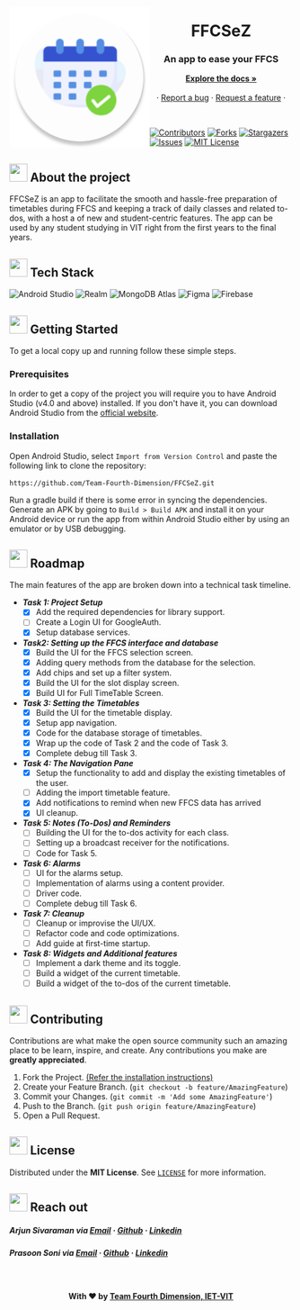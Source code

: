 <p align="center">
  <a href="https://github.com/Team-Fourth-Dimension/FFCSeZ">
    <img align="left" src="images/icon.png" alt="App Icon" width="250" height="250">
  </a>
  
  <h1 align="center">FFCSeZ</h3>
  <h3 align="center">An app to ease your FFCS</h3>
  
  <p align="center">
  <a href="https://github.com/Team-Fourth-Dimension/FFCSeZ"><strong>Explore the docs »</strong></a>
    <br>
    <br>
  ·
  <a href="https://github.com/Team-Fourth-Dimension/FFCSeZ/issues">Report a bug</a>
  ·
  <a href="https://github.com/Team-Fourth-Dimension/FFCSeZ/issues">Request a feature</a>
  ·
  </p>
</p>

<br>

<p align="center">

[![Contributors](https://img.shields.io/github/contributors/github_username/repo.svg?style=for-the-badge)](https://github.com/Team-Fourth-Dimension/FFCSeZ/graphs/contributors)
[![Forks](https://img.shields.io/github/forks/github_username/repo.svg?style=for-the-badge)](https://github.com/Team-Fourth-Dimension/FFCSeZ/network/members)
[![Stargazers](https://img.shields.io/github/stars/github_username/repo.svg?style=for-the-badge)](https://github.com/Team-Fourth-Dimension/FFCSeZ/stargazers)
[![Issues](https://img.shields.io/github/issues/github_username/repo.svg?style=for-the-badge)](https://github.com/Team-Fourth-Dimension/FFCSeZ/issues)
[![MIT License](https://img.shields.io/github/license/github_username/repo.svg?style=for-the-badge)](https://github.com/Team-Fourth-Dimension/FFCSeZ/blob/master/LICENSE)

</p>

## <img src="https://openclipart.org/download/307315/1538154643.svg" width="32" height="32"> About the project
FFCSeZ is an app to facilitate the smooth and hassle-free preparation of timetables during FFCS and keeping a track of daily classes and related to-dos, with a host a of new and student-centric features. The app can be used by any student studying in VIT right from the first years to the final years.

## <img src="https://techstackapps.com/media/2019/11/TechStackApps-logo-icon.png" width="32" height="32"> Tech Stack
<img src="https://2.bp.blogspot.com/-tzm1twY_ENM/XlCRuI0ZkRI/AAAAAAAAOso/BmNOUANXWxwc5vwslNw3WpjrDlgs9PuwQCLcBGAsYHQ/s1600/pasted%2Bimage%2B0.png" width="40" height="40" alt="Android Studio"> <img src="https://symbols-electrical.getvecta.com/stencil_261/26_mongodb-realm.8095f50267.png" width="36" height="36" alt="Realm"> <img src="https://img.icons8.com/color/452/mongodb.png" width="40" height="40" alt="MongoDB Atlas"> <img src="https://i.pinimg.com/originals/a5/58/b4/a558b426cb8973523f37bbed94cf0f09.png" width="40" height="40" alt="Figma"> <img src="https://img.icons8.com/color/452/firebase.png" width="40" height="40" alt="Firebase">

## <img src="https://cdn.iconscout.com/icon/free/png-512/laptop-user-1-1179329.png" width="32" height="32"> Getting Started
To get a local copy up and running follow these simple steps.
### Prerequisites
In order to get a copy of the project you will require you to have Android Studio (v4.0 and above) installed. If you don't have it, you can download Android Studio from the [official website](https://developer.android.com/studio).
### Installation
Open Android Studio, select `Import from Version Control` and paste the following link to clone the repository:
``` 
https://github.com/Team-Fourth-Dimension/FFCSeZ.git 
```
Run a gradle build if there is some error in syncing the dependencies. Generate an APK by going to `Build > Build APK` and install it on your Android device or run the app from within Android Studio either by using an emulator or by USB debugging.

## <img src="https://image.flaticon.com/icons/png/128/712/712058.png" width="32" height="32"> Roadmap
The main features of the app are broken down into a technical task timeline.

- <strong><em> Task 1: Project Setup </em></strong>
  - [x] Add the required dependencies for library support.
  - [ ] Create a Login UI for GoogleAuth.
  - [x] Setup database services.

- <strong><em> Task2: Setting up the FFCS interface and database </em></strong>
  - [x] Build the UI for the FFCS selection screen.
  - [x] Adding query methods from the database for the selection. 
  - [x] Add chips and set up a filter system.
  - [x] Build the UI for the slot display screen.
  - [x] Build UI for Full TimeTable Screen. 

- <strong><em> Task 3: Setting the Timetables </em></strong>
  - [x] Build the UI for the timetable display.
  - [x] Setup app navigation.
  - [x] Code for the database storage of timetables.
  - [x] Wrap up the code of Task 2 and the code of Task 3.
  - [x] Complete debug till Task 3. 

- <strong><em> Task 4: The Navigation Pane </em></strong>
  - [x] Setup the functionality to add and display the existing timetables of the user.
  - [ ] Adding the import timetable feature.
  - [x] Add notifications to remind when new FFCS data has arrived
  - [x] UI cleanup.

- <strong><em> Task 5: Notes (To-Dos) and Reminders </em></strong>
  - [ ] Building the UI for the to-dos activity for each class.
  - [ ] Setting up a broadcast receiver for the notifications.
  - [ ] Code for Task 5.

- <strong><em> Task 6: Alarms </em></strong>
  - [ ] UI for the alarms setup.
  - [ ] Implementation of alarms using a content provider.
  - [ ] Driver code.
  - [ ] Complete debug till Task 6.

- <strong><em> Task 7: Cleanup </em></strong>
  - [ ] Cleanup or improvise the UI/UX.
  - [ ] Refactor code and code optimizations.
  - [ ] Add guide at first-time startup.

- <strong><em> Task 8: Widgets and Additional features </em></strong>
  - [ ] Implement a dark theme and its toggle.
  - [ ] Build a widget of the current timetable.
  - [ ] Build a widget of the to-dos of the current timetable.

## <img src="https://hpe-developer-portal.s3.amazonaws.com/uploads/media/2020/3/git-icon-1788c-1590702885345.png" width=32 height=32> Contributing
Contributions are what make the open source community such an amazing place to be learn, inspire, and create. Any contributions you make are **greatly appreciated**.

1. Fork the Project. [(Refer the installation instructions)](#installation)
2. Create your Feature Branch. (`git checkout -b feature/AmazingFeature`)
3. Commit your Changes. (`git commit -m 'Add some AmazingFeature'`)
4. Push to the Branch. (`git push origin feature/AmazingFeature`)
5. Open a Pull Request.

## <img src="https://petpat.lv/wp-content/uploads/2018/12/license-icon-27934542-2.png" width=32 height=32> License
Distributed under the **MIT License**. See [`LICENSE`](https://github.com/Team-Fourth-Dimension/FFCSeZ/blob/master/LICENSE) for more information.

## <img src="https://upload.wikimedia.org/wikipedia/commons/thumb/9/93/Google_Contacts_icon.svg/1024px-Google_Contacts_icon.svg.png" width=32 height=32> Reach out
##### Arjun Sivaraman via [Email](mailto:arjun140702@gmail.com) · [Github](https://github.com/1407Arjun) · [Linkedin](https://linkedin.com/in/arjun-sivaraman-1407)
##### Prasoon Soni via [Email](mailto:arjun140702@gmail.com) · [Github](https://github.com/1407Arjun) · [Linkedin](https://linkedin.com/in/arjun-sivaraman-1407)

<br><h4 align="center"> With :heart: by <a href="https://ietvit.tech/" target="_blank">Team Fourth Dimension, IET-VIT</a></h4>


